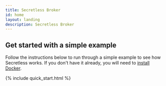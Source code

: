 ```yaml
---
title: Secretless Broker
id: home
layout: landing
description: Secretless Broker
---
```


<div class="container-fluid">
  <div class="introduction" id="simple-started">
    <div class="sub-card">
      <h2>Get started with a simple example</h2>
      <p>Follow the instructions below to run through a simple example to see how Secretless works. If you don't have it already, you will need to <a href="https://docs.docker.com/install/">install Docker</a>.</p>
      <div id="quick-start-tabs-main">
        {% include quick_start.html %}
      </div>
      <br/>
    </div>
  </div>
</div>
<script>
  $( function() {
    $( "#quick-start-tabs-main" ).tabs();
  } );
</script>

